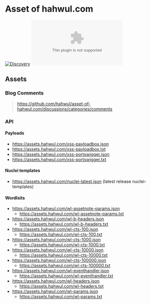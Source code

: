 # Asset of hahwul.com

[![Discovery](https://github.com/hahwul/asset-of-hahwul.com/actions/workflows/discovery.yml/badge.svg?branch=master)](https://github.com/hahwul/asset-of-hahwul.com/actions/workflows/discovery.yml)
![](https://img.shields.io/github/discussions/hahwul/asset-of-hahwul.com)

## Assets
### Blog Comments
> https://github.com/hahwul/asset-of-hahwul.com/discussions/categories/comments

### API
#### Payloads
- https://assets.hahwul.com/xss-payloadbox.json
- https://assets.hahwul.com/xss-payloadbox.txt
- https://assets.hahwul.com/xss-portswigger.json
- https://assets.hahwul.com/xss-portswigger.txt

#### Nuclei templates
- https://assets.hahwul.com/nuclei-latest.json (latest release nuclei-templates)

#### Wordlsits
- https://assets.hahwul.com/wl-assetnote-params.json
  - https://assets.hahwul.com/wl-assetnote-params.txt
- https://assets.hahwul.com/wl-b-headers.json
  - https://assets.hahwul.com/wl-b-headers.txt
- https://assets.hahwul.com/wl-cts-100.json
  - https://assets.hahwul.com/wl-cts-100.txt
- https://assets.hahwul.com/wl-cts-1000.json
  - https://assets.hahwul.com/wl-cts-1000.txt
- https://assets.hahwul.com/wl-cts-10000.json
  - https://assets.hahwul.com/wl-cts-10000.txt
- https://assets.hahwul.com/wl-cts-100000.json
  - https://assets.hahwul.com/wl-cts-100000.txt
- https://assets.hahwul.com/wl-eventhandler.json
  - https://assets.hahwul.com/wl-eventhandler.txt
- https://assets.hahwul.com/wl-headers.json
  - https://assets.hahwul.com/wl-headers.txt
- https://assets.hahwul.com/wl-params.json
  - https://assets.hahwul.com/wl-params.txt

